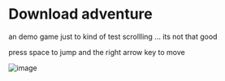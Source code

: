 # Download adventure
an demo game just to kind of test scrollling ... its not that good 

press space to jump and the right arrow key to move 


![image](https://user-images.githubusercontent.com/63970461/139599164-364f7fd4-4252-4c6a-b0b8-cb648ceeff28.png)

